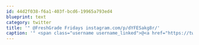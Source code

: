 ```yaml
---
id: 44d2f038-f6a1-403f-bcd6-19965a793ed4
blueprint: text
category: twitter
title: '" @FreshGrade Fridays instagram.com/p/dYFESakg8r/'
caption: '" <span class="username username_linked">@<a href="https://twitter.com/FreshGrade" title="FreshGrade">FreshGrade</a></span> Fridays <a href="http://instagram.com/p/dYFESakg8r/" title="http://instagram.com/p/dYFESakg8r/" class="link link_untco">instagram.com/p/dYFESakg8r/</a>'
---
```

